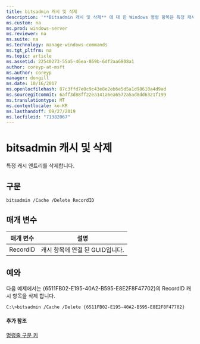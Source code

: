```yaml
---
title: bitsadmin 캐시 및 삭제
description: '**Bitsadmin 캐시 및 삭제** 에 대 한 Windows 명령 항목은 특정 캐시 항목을 삭제 합니다.'
ms.custom: na
ms.prod: windows-server
ms.reviewer: na
ms.suite: na
ms.technology: manage-windows-commands
ms.tgt_pltfrm: na
ms.topic: article
ms.assetid: 22540273-55a5-46ea-869b-6df2aa6808a1
author: coreyp-at-msft
ms.author: coreyp
manager: dongill
ms.date: 10/16/2017
ms.openlocfilehash: 87c3ffd7e0c9c43e8e2eb6e5d5a1d98610a4d9ad
ms.sourcegitcommit: 6aff3d88ff22ea141a6ea6572a5ad8dd6321f199
ms.translationtype: MT
ms.contentlocale: ko-KR
ms.lasthandoff: 09/27/2019
ms.locfileid: "71382067"
---
```

# <a name="bitsadmin-cache-and-delete"></a>bitsadmin 캐시 및 삭제



특정 캐시 엔트리를 삭제합니다.

## <a name="syntax"></a>구문

```
bitsadmin /Cache /Delete RecordID 
```

## <a name="parameters"></a>매개 변수

|매개 변수|설명|
|---------|-----------|
|RecordID|캐시 항목에 연결 된 GUID입니다.|

## <a name="BKMK_examples"></a>예와

다음 예제에서는 {6511FB02-E195-40A2-B595-E8E2F8F47702}의 RecordID 캐시 항목을 삭제 합니다.
```
C:\>bitsadmin /Cache /Delete {6511FB02-E195-40A2-B595-E8E2F8F47702} 
```

#### <a name="additional-references"></a>추가 참조

[명령줄 구문 키](command-line-syntax-key.md)